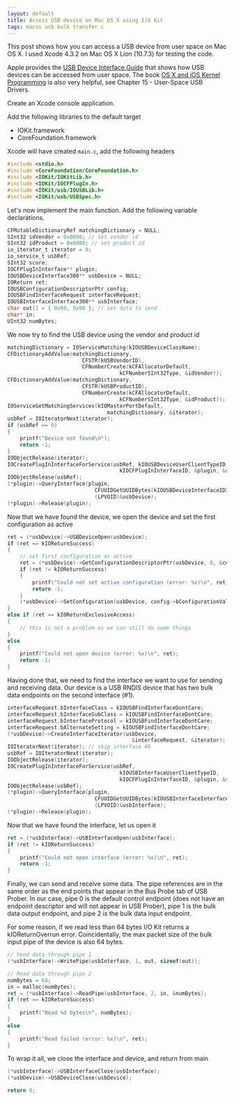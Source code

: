 ```yaml
---
layout: default
title: Access USB device on Mac OS X using I/O Kit
tags: macos usb bulk transfer c
---
```


This post shows how you can access a USB device from user space on Mac OS X. I used Xcode 4.3.2 on Mac OS X Lion (10.7.3) for testing the code.

Apple provides the [USB Device Interface Guide](https://developer.apple.com/library/mac/documentation/devicedrivers/Conceptual/USBBook/WorkingWithUSB.pdf "USB Device Interface Guide") that shows how USB devices can be accessed from user space. The book [OS X and iOS Kernel Programming](http://www.apress.com/gp/book/9781430235361) is also very helpful, see Chapter 15 - User-Space USB Drivers.

Create an Xcode console application.

Add the following libraries to the default target

* IOKit.framework
* CoreFoundation.framework

Xcode will have created `main.c`, add the following headers

```c
#include <stdio.h>
#include <CoreFoundation/CoreFoundation.h>
#include <IOKit/IOKitLib.h>
#include <IOKit/IOCFPlugIn.h>
#include <IOKit/usb/IOUSBLib.h>
#include <IOKit/usb/USBSpec.h>
```

Let's now implement the main function. Add the following variable declarations.

```c
CFMutableDictionaryRef matchingDictionary = NULL;
SInt32 idVendor = 0x0000; // set vendor id
SInt32 idProduct = 0x0000; // set product id
io_iterator_t iterator = 0;
io_service_t usbRef;
SInt32 score;
IOCFPlugInInterface** plugin;
IOUSBDeviceInterface300** usbDevice = NULL;
IOReturn ret;
IOUSBConfigurationDescriptorPtr config;
IOUSBFindInterfaceRequest interfaceRequest;
IOUSBInterfaceInterface300** usbInterface;
char out[] = { 0x00, 0x00 }; // set data to send
char* in;
UInt32 numBytes;
```

We now try to find the USB device using the vendor and product id

```c
matchingDictionary = IOServiceMatching(kIOUSBDeviceClassName);
CFDictionaryAddValue(matchingDictionary,
                        CFSTR(kUSBVendorID),
                        CFNumberCreate(kCFAllocatorDefault,
                                    kCFNumberSInt32Type, &idVendor));
CFDictionaryAddValue(matchingDictionary,
                        CFSTR(kUSBProductID),
                        CFNumberCreate(kCFAllocatorDefault,
                                    kCFNumberSInt32Type, &idProduct));
IOServiceGetMatchingServices(kIOMasterPortDefault,
                                matchingDictionary, &iterator);
usbRef = IOIteratorNext(iterator);
if (usbRef == 0)
{
    printf("Device not found\n");
    return -1;
}
IOObjectRelease(iterator);
IOCreatePlugInInterfaceForService(usbRef, kIOUSBDeviceUserClientTypeID,
                                    kIOCFPlugInInterfaceID, &plugin, &score);
IOObjectRelease(usbRef);
(*plugin)->QueryInterface(plugin,
                            CFUUIDGetUUIDBytes(kIOUSBDeviceInterfaceID300),
                            (LPVOID)&usbDevice);
(*plugin)->Release(plugin);
```

Now that we have found the device, we open the device and set the first configuration as active

```c
ret = (*usbDevice)->USBDeviceOpen(usbDevice);
if (ret == kIOReturnSuccess)
{
    // set first configuration as active
    ret = (*usbDevice)->GetConfigurationDescriptorPtr(usbDevice, 0, &config);
    if (ret != kIOReturnSuccess)
    {
        printf("Could not set active configuration (error: %x)\n", ret);
        return -1;
    }
    (*usbDevice)->SetConfiguration(usbDevice, config->bConfigurationValue);
}
else if (ret == kIOReturnExclusiveAccess)
{
    // this is not a problem as we can still do some things
}
else
{
    printf("Could not open device (error: %x)\n", ret);
    return -1;
}
```

Having done that, we need to find the interface we want to use for sending and receiving data. Our device is a USB RNDIS device that has two bulk data endpoints on the second interface (#1).

```c
interfaceRequest.bInterfaceClass = kIOUSBFindInterfaceDontCare;
interfaceRequest.bInterfaceSubClass = kIOUSBFindInterfaceDontCare;
interfaceRequest.bInterfaceProtocol = kIOUSBFindInterfaceDontCare;
interfaceRequest.bAlternateSetting = kIOUSBFindInterfaceDontCare;
(*usbDevice)->CreateInterfaceIterator(usbDevice,
                                        &interfaceRequest, &iterator);
IOIteratorNext(iterator); // skip interface #0
usbRef = IOIteratorNext(iterator);
IOObjectRelease(iterator);
IOCreatePlugInInterfaceForService(usbRef,
                                    kIOUSBInterfaceUserClientTypeID,
                                    kIOCFPlugInInterfaceID, &plugin, &score);
IOObjectRelease(usbRef);
(*plugin)->QueryInterface(plugin,
                            CFUUIDGetUUIDBytes(kIOUSBInterfaceInterfaceID300),
                            (LPVOID)&usbInterface);
(*plugin)->Release(plugin);
```

Now that we have found the interface, let us open it

```c
ret = (*usbInterface)->USBInterfaceOpen(usbInterface);
if (ret != kIOReturnSuccess)
{
    printf("Could not open interface (error: %x)\n", ret);
    return -1;
}
```

Finally, we can send and receive some data. The pipe references are in the same order as the end points that appear in the Bus Probe tab of USB Prober. In our case, pipe 0 is the default control endpoint (does not have an endpoint descriptor and will not appear in USB Prober), pipe 1 is the bulk data output endpoint, and pipe 2 is the bulk data input endpoint.

For some reason, if we read less than 64 bytes I/O Kit returns a kIOReturnOverrun error. Coincidentally, the max packet size of the bulk input pipe of the device is also 64 bytes.

```c
// Send data through pipe 1
(*usbInterface)->WritePipe(usbInterface, 1, out, sizeof(out));

// Read data through pipe 2
numBytes = 64;
in = malloc(numBytes);
ret = (*usbInterface)->ReadPipe(usbInterface, 2, in, &numBytes);
if (ret == kIOReturnSuccess)
{
    printf("Read %d bytes\n", numBytes);
}
else
{
    printf("Read failed (error: %x)\n", ret);
}
```

To wrap it all, we close the interface and device, and return from main

```c
(*usbInterface)->USBInterfaceClose(usbInterface);
(*usbDevice)->USBDeviceClose(usbDevice);

return 0;
```
